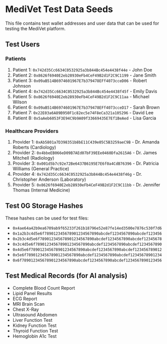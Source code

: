 # MediVet Test Data Seeds

This file contains test wallet addresses and user data that can be used for testing the MediVet platform.

## Test Users

### Patients
1. Patient 1: `0x742d35Cc6634C0532925a3b844Bc454e4438f44e` - John Doe
2. Patient 2: `0x8626f6940E2eb28930eFb4CeF49B2d1F2C9C1199` - Jane Smith  
3. Patient 3: `0x09aB514B6974601967E7b379478EFf4073cceD06` - Robert Johnson
4. Patient 4: `0x742d35Cc6634C0532925a3b844Bc454e4438f45f` - Emily Davis
5. Patient 5: `0x8626f6940E2eb28930eFb4CeF49B2d1F2C9C11aa` - Michael Wilson
6. Patient 6: `0x09aB514B6974601967E7b379478EFf4073cceD17` - Sarah Brown
7. Patient 7: `0x22E03a6A89B950F1c82ec5e74F8eCa321a105296` - David Lee
8. Patient 8: `0x5aAeb6053F3E94C9b9A09f33669435E7Ef1BeAed` - Lisa Garcia

### Healthcare Providers
1. Provider 1: `0xAb5801a7D398351b8bE11C439e05C5B3259aeC9B` - Dr. Amanda Roberts (Cardiology)
2. Provider 2: `0x4bbeEB066eD09B7AEd07bF39EEe0460Dfa2615A6` - Dr. James Mitchell (Radiology) 
3. Provider 3: `0x001d5b7c92e72Be6437B6195E7E6f0a4CdB76396` - Dr. Patricia Williams (General Practice)
4. Provider 4: `0x742d35Cc6634C0532925a3b844Bc454e4438f46g` - Dr. Christopher Anderson (Laboratory)
5. Provider 5: `0x8626f6940E2eb28930eFb4CeF49B2d1F2C9C11bb` - Dr. Jennifer Thomas (Internal Medicine)

## Test 0G Storage Hashes
These hashes can be used for test files:

- `0x4ae64a42b9ea6709ab9f65233f261b18796e52e87fe14ed3500e7876c530f7d6`
- `0x1a2b3c4d5e6f789012345678901234567890abcdef1234567890abcdef123456`
- `0x2b3c4d5e6f789012345678901234567890abcdef1234567890abcdef12345678`
- `0x3c4d5e6f789012345678901234567890abcdef1234567890abcdef1234567890`
- `0x4d5e6f789012345678901234567890abcdef1234567890abcdef123456789012`
- `0x5e6f789012345678901234567890abcdef1234567890abcdef12345678901234`
- `0x6f789012345678901234567890abcdef1234567890abcdef1234567890123456`

## Test Medical Records (for AI analysis)
- Complete Blood Count Report
- Lipid Panel Results
- ECG Report
- MRI Brain Scan
- Chest X-Ray
- Ultrasound Abdomen
- Liver Function Test
- Kidney Function Test
- Thyroid Function Test
- Hemoglobin A1c Test